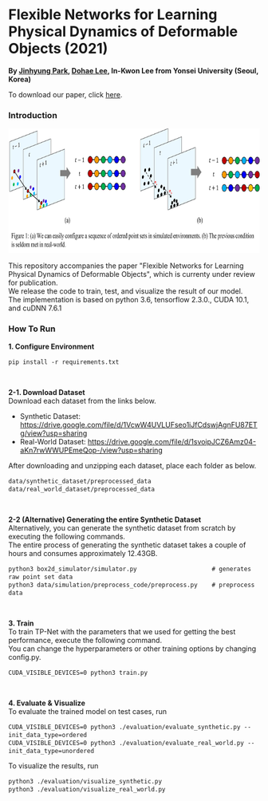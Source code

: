 # Flexible Networks for Learning Physical Dynamics of Deformable Objects (2021)

**By <a href="http://github.com/jinhyung426/" target="_blank">Jinhyung Park</a>, <a href="https://github.com/dlehgo14" target="_blank">Dohae Lee</a>, In-Kwon Lee from Yonsei University (Seoul, Korea)**<br/>

To download our paper, click <a href="https://arxiv.org/pdf/2112.03728" target="_blank">here</a>. <br/>

### Introduction

<p align="center">
  <img width="720" height="250" src="https://github.com/jinhyung-park-info/TP-Net/blob/main/utils/main_teaser.png">
</p>

This repository accompanies the paper "Flexible Networks for Learning Physical Dynamics of Deformable Objects", which is currenty under review for publication.<br/>
We release the code to train, test, and visualize the result of our model.<br/>
The implementation is based on python 3.6, tensorflow 2.3.0., CUDA 10.1, and cuDNN 7.6.1 <br/>

### How To Run
**1. Configure Environment**

    pip install -r requirements.txt
<br/>

**2-1. Download Dataset**
<br/> Download each dataset from the links below. <br/>
- Synthetic Dataset: https://drive.google.com/file/d/1VcwW4UVLUFseo1iJfCdswjAgnFU87ETg/view?usp=sharing <br/> 
- Real-World Dataset: https://drive.google.com/file/d/1svoipJCZ6Amz04-aKn7rwWWUPEmeQop-/view?usp=sharing <br/>

After downloading and unzipping each dataset, place each folder as below. <br/>

    data/synthetic_dataset/preprocessed_data
    data/real_world_dataset/preprocessed_data
<br/>  

**2-2 (Alternative) Generating the entire Synthetic Dataset** <br/>
Alternatively, you can generate the synthetic dataset from scratch by executing the following commands. <br/>
The entire process of generating the synthetic dataset takes a couple of hours and consumes approximately 12.43GB.

    python3 box2d_simulator/simulator.py                     # generates raw point set data
    python3 data/simulation/preprocess_code/preprocess.py    # preprocess data
<br/>

**3. Train**
<br/>To train TP-Net with the parameters that we used for getting the best performance, execute the following command.
<br/>You can change the hyperparameters or other training options by changing config.py.


    CUDA_VISIBLE_DEVICES=0 python3 train.py
<br/>

**4. Evaluate & Visualize**
<br/>To evaluate the trained model on test cases, run 

    CUDA_VISIBLE_DEVICES=0 python3 ./evaluation/evaluate_synthetic.py --init_data_type=ordered
    CUDA_VISIBLE_DEVICES=0 python3 ./evaluation/evaluate_real_world.py --init_data_type=unordered

To visualize the results, run <br/>

    python3 ./evaluation/visualize_synthetic.py
    python3 ./evaluation/visualize_real_world.py
